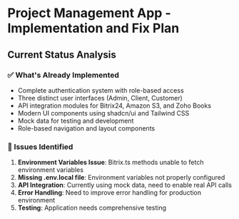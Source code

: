 # Project Management App - Implementation and Fix Plan

## Current Status Analysis

### ✅ What's Already Implemented
- Complete authentication system with role-based access
- Three distinct user interfaces (Admin, Client, Customer)
- API integration modules for Bitrix24, Amazon S3, and Zoho Books
- Modern UI components using shadcn/ui and Tailwind CSS
- Mock data for testing and development
- Role-based navigation and layout components

### 🔧 Issues Identified
1. **Environment Variables Issue**: Bitrix.ts methods unable to fetch environment variables
2. **Missing .env.local file**: Environment variables not properly configured
3. **API Integration**: Currently using mock data, need to enable real API calls
4. **Error Handling**: Need to improve error handling for production environment
5. **Testing**: Application needs comprehensive testing

